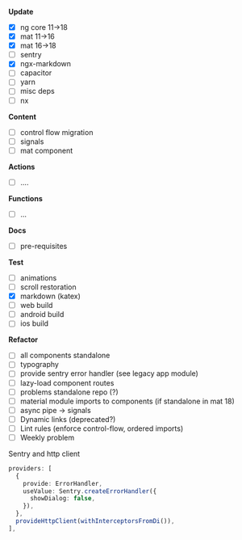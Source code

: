 **Update**

- [x] ng core 11->18
- [x] mat 11->16
- [x] mat 16->18
- [ ] sentry
- [x] ngx-markdown
- [ ] capacitor
- [ ] yarn
- [ ] misc deps
- [ ] nx

**Content**

- [ ] control flow migration
- [ ] signals
- [ ] mat component

**Actions**

- [ ] ....

**Functions**

- [ ] ...

**Docs**

- [ ] pre-requisites

**Test**

- [ ] animations
- [ ] scroll restoration
- [x] markdown (katex)
- [ ] web build
- [ ] android build
- [ ] ios build

**Refactor**

- [ ] all components standalone
- [ ] typography
- [ ] provide sentry error handler (see legacy app module)
- [ ] lazy-load component routes
- [ ] problems standalone repo (?)
- [ ] material module imports to components (if standalone in mat 18)
- [ ] async pipe -> signals
- [ ] Dynamic links (deprecated?)
- [ ] Lint rules (enforce control-flow, ordered imports)
- [ ] Weekly problem

Sentry and http client

```ts
providers: [
  {
    provide: ErrorHandler,
    useValue: Sentry.createErrorHandler({
      showDialog: false,
    }),
  },
  provideHttpClient(withInterceptorsFromDi()),
],
```
